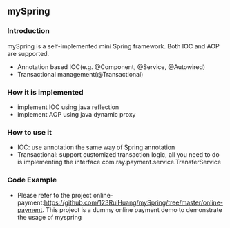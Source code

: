 ## mySpring

### Introduction

mySpring is a self-implemented mini Spring framework. Both IOC and AOP are supported.

* Annotation based IOC(e.g. @Component, @Service, @Autowired)
* Transactional management(@Transactional)

### How it is implemented
* implement IOC using java reflection
* implement AOP using java dynamic proxy

### How to use it
* IOC: use annotation the same way of Spring annotation 
* Transactional: support customized transaction logic, all you need to do is implementing the interface com.ray.payment.service.TransferService  
### Code Example
* Please refer to the project online-payment:https://github.com/123RuiHuang/mySpring/tree/master/online-payment. This project is a dummy online payment demo to demonstrate
  the usage of myspring
